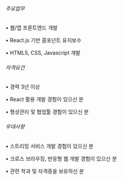 ###### 주요업무

• 웹/앱 프론트엔드 개발  
  
• React.js 기반 콤포넌트 유지보수  
  
• HTML5, CSS, Javascript 개발

###### 자격요건

• 경력 3년 이상  
  
• React 활용 개발 경험이 있으신 분  
  
• 형상관리 및 협업툴 경험이 있으신 분

###### 우대사항

• 스트리밍 서비스 개발 경험이 있으신 분  
  
• 크로스 브라우징, 반응형 웹 개발 경험이 있으신 분  
  
• 관련 학과 및 자격증을 보유하신 분